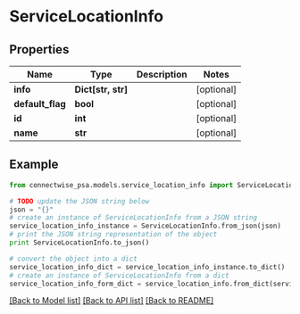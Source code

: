 # ServiceLocationInfo


## Properties
Name | Type | Description | Notes
------------ | ------------- | ------------- | -------------
**info** | **Dict[str, str]** |  | [optional] 
**default_flag** | **bool** |  | [optional] 
**id** | **int** |  | [optional] 
**name** | **str** |  | [optional] 

## Example

```python
from connectwise_psa.models.service_location_info import ServiceLocationInfo

# TODO update the JSON string below
json = "{}"
# create an instance of ServiceLocationInfo from a JSON string
service_location_info_instance = ServiceLocationInfo.from_json(json)
# print the JSON string representation of the object
print ServiceLocationInfo.to_json()

# convert the object into a dict
service_location_info_dict = service_location_info_instance.to_dict()
# create an instance of ServiceLocationInfo from a dict
service_location_info_form_dict = service_location_info.from_dict(service_location_info_dict)
```
[[Back to Model list]](../README.md#documentation-for-models) [[Back to API list]](../README.md#documentation-for-api-endpoints) [[Back to README]](../README.md)



